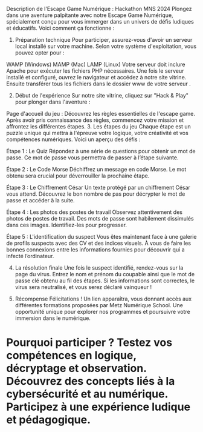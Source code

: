 Description de l'Escape Game Numérique : Hackathon MNS 2024
Plongez dans une aventure palpitante avec notre Escape Game Numérique, spécialement conçu pour vous immerger dans un univers de défis ludiques et éducatifs. Voici comment ça fonctionne :

1. Préparation technique
Pour participer, assurez-vous d'avoir un serveur local installé sur votre machine. Selon votre système d'exploitation, vous pouvez opter pour :

WAMP (Windows)
MAMP (Mac)
LAMP (Linux)
Votre serveur doit inclure Apache pour exécuter les fichiers PHP nécessaires. Une fois le serveur installé et configuré, ouvrez le navigateur et accédez à notre site vitrine. Ensuite transférer tous les fichiers dans le dossier www de votre serveur .

2. Début de l'expérience
Sur notre site vitrine, cliquez sur "Hack & Play" pour plonger dans l'aventure :

Page d'accueil du jeu : Découvrez les règles essentielles de l'escape game.
Après avoir pris connaissance des règles, commencez votre mission et affrontez les différentes étapes.
3. Les étapes du jeu
Chaque étape est un puzzle unique qui mettra à l'épreuve votre logique, votre créativité et vos compétences numériques. Voici un aperçu des défis :

Étape 1 : Le Quiz
Répondez à une série de questions pour obtenir un mot de passe. Ce mot de passe vous permettra de passer à l’étape suivante.

Étape 2 : Le Code Morse
Déchiffrez un message en code Morse. Le mot obtenu sera crucial pour déverrouiller la prochaine étape.

Étape 3 : Le Chiffrement César
Un texte protégé par un chiffrement César vous attend. Découvrez le bon nombre de pas pour décrypter le mot de passe et accéder à la suite.

Étape 4 : Les photos des postes de travail
Observez attentivement des photos de postes de travail. Des mots de passe sont habilement dissimulés dans ces images. Identifiez-les pour progresser.

Étape 5 : L'identification du suspect
Vous êtes maintenant face à une galerie de profils suspects avec des CV et des indices visuels. À vous de faire les bonnes connexions entre les informations fournies pour découvrir qui a infecté l’ordinateur.

4. La résolution finale
Une fois le suspect identifié, rendez-vous sur la page du virus. Entrez le nom et prénom du coupable ainsi que le mot de passe clé obtenu au fil des étapes. Si les informations sont correctes, le virus sera neutralisé, et vous serez déclaré vainqueur !

5. Récompense
Félicitations ! Un lien apparaîtra, vous donnant accès aux différentes formations proposées par Metz Numérique School. Une opportunité unique pour explorer nos programmes et poursuivre votre immersion dans le numérique.

Pourquoi participer ?
Testez vos compétences en logique, décryptage et observation.
Découvrez des concepts liés à la cybersécurité et au numérique.
Participez à une expérience ludique et pédagogique.
=======
